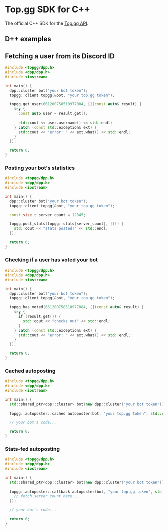# Top.gg SDK for C++

The official C++ SDK for the [Top.gg API](https://docs.top.gg).

## D++ examples

## Fetching a user from its Discord ID

```cpp
#include <topgg/dpp.h>
#include <dpp/dpp.h>
#include <iostream>

int main() {
  dpp::cluster bot("your bot token");
  topgg::client topgg(&bot, "your top.gg token");

  topgg.get_user(661200758510977084, [](const auto& result) {
    try {
      const auto user = result.get();
    
      std::cout << user.username() << std::endl;
    } catch (const std::exception& ext) {
      std::cout << "error: " << ext.what() << std::endl;
    }
  });

  return 0;
}
```

### Posting your bot's statistics

```cpp
#include <topgg/dpp.h>
#include <dpp/dpp.h>
#include <iostream>

int main() {
  dpp::cluster bot("your bot token");
  topgg::client topgg(&bot, "your top.gg token");

  const size_t server_count = 12345;

  topgg.post_stats(topgg::stats{server_count}, []() {
    std::cout << "stats posted!" << std::endl;
  });

  return 0;
}
```

### Checking if a user has voted your bot

```cpp
#include <topgg/dpp.h>
#include <dpp/dpp.h>
#include <iostream>

int main() {
  dpp::cluster bot("your bot token");
  topgg::client topgg(&bot, "your top.gg token");

  topgg.has_voted(661200758510977084, [](const auto& result) {
    try {
      if (result.get()) {
        std::cout << "checks out" << std::endl;
      }
    } catch (const std::exception& ext) {
      std::cout << "error: " << ext.what() << std::endl;
    }
  });

  return 0;
}
```

### Cached autoposting

```cpp
#include <topgg/dpp.h>
#include <dpp/dpp.h>
#include <iostream>

int main() {
  std::shared_ptr<dpp::cluster> bot(new dpp::cluster("your bot token"));
  
  topgg::autoposter::cached autoposter(bot, "your top.gg token", std::chrono::minutes(15));

  // your bot's code...

  return 0;
}
```

### Stats-fed autoposting

```cpp
#include <topgg/dpp.h>
#include <dpp/dpp.h>
#include <iostream>

int main() {
  std::shared_ptr<dpp::cluster> bot(new dpp::cluster("your bot token"));
  
  topgg::autoposter::callback autoposter(bot, "your top.gg token", std::chrono::minutes(15), []() -> topgg::stats {
    // fetch server count here...
  });

  // your bot's code...

  return 0;
}
```